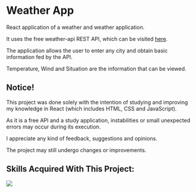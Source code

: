 <h1>Weather App</h1>
<p>React application of a weather and weather application.</p>
<p>It uses the free weather-api REST API, which can be visited <a href="https://github.com/robertoduessmann/weather-api?tab=readme-ov-file">here</a>.</p>
<p>The application allows the user to enter any city and obtain basic information fed by the API.</p>
<p>Temperature, Wind and Situation are the information that can be viewed.</p>

<h2>Notice!</h2>
<p>This project was done solely with the intention of studying and improving my knowledge in React (which includes HTML, CSS and JavaScript).</p>
<p>As it is a free API and a study application, instabilities or small unexpected errors may occur during its execution.</p>
<p>I appreciate any kind of feedback, suggestions and opinions.</p>
<p>The project may still undergo changes or improvements.</p>

<p align="center">
  <h2>Skills Acquired With This Project:</h2>
  <a href="https://github.com/rcknathan">
    <img src="https://skillicons.dev/icons?i=react,html,css,js" />
  </a>
</p>
